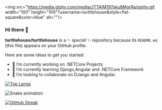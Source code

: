 <img src="https://media.giphy.com/media/JTTAjM197sku8MgrRa/giphy.gif width="100" height="100"?username=turttlehouse&style=flat-square&color=blue" alt=""/>
### Hi there 👋


**turttlehouse/turttlehouse** is a ✨ _special_ ✨ repository because its `README.md` (this file) appears on your GitHub profile.

Here are some ideas to get you started:

- 🔭 I’m currently working on .NETCore Projects
- 🌱 I’m currently learning Django,Angular and .NETCore Framework
- 👯 I’m looking to collaborate on DJango and Angular.

[![Top Langs](https://github-readme-stats.vercel.app/api/top-langs/?username=turttlehouse&layout=compact&theme=vision-friendly-dark)](https://github.com/anuraghazra/github-readme-stats)

![Snake animation](https://github.com/thepiyushmalhotra/thepiyushmalhotra/blob/output/github-contribution-grid-snake.svg)


[![GitHub Streak](http://github-readme-streak-stats.herokuapp.com?user=turttlehouse&theme=dark&background=000000)](https://git.io/streak-stats)


